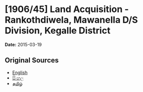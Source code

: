 # [1906/45] Land Acquisition - Rankothdiwela, Mawanella D/S Division, Kegalle District

**Date:** 2015-03-19

## Original Sources

- [English](https://documents.gov.lk/view/extra-gazettes/2015/3/1906-45_E.pdf)
- [සිංහල](https://documents.gov.lk/view/extra-gazettes/2015/3/1906-45_S.pdf)
- [தமிழ்](https://documents.gov.lk/view/extra-gazettes/2015/3/1906-45_T.pdf)
